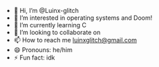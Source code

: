 - 👋 Hi, I’m @Luinx-glitch
- 👀 I’m interested in operating systems and Doom!
- 🌱 I’m currently learning C
- 💞️ I’m looking to collaborate on 
- 📫 How to reach me luinxglitch@gmail.com
- 😄 Pronouns: he/him
- ⚡ Fun fact: idk

<!---
Luinx-glitch/Luinx-glitch is a ✨ special ✨ repository because its `README.md` (this file) appears on your GitHub profile.
You can click the Preview link to take a look at your changes.
--->

